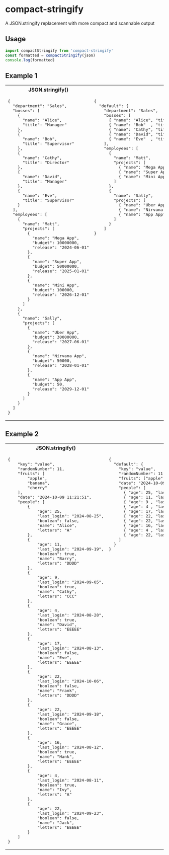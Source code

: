 # compact-stringify
A JSON.stringify replacement with more compact and scannable output

## Usage
```javascript
import compactStringify from 'compact-stringify'
const formatted = compactStringify(json)
console.log(formatted)
```

## Example 1

<table>
<tr>
  <th>JSON.stringify()</th>
  <th>compactStringify()</th>
</tr>
<tr>
<td style="vertical-align:top">
<pre>
{
  "department": "Sales",
  "bosses": [
    {
      "name": "Alice",
      "title": "Manager"
    },
    {
      "name": "Bob",
      "title": "Supervisor"
    },
    {
      "name": "Cathy",
      "title": "Director"
    },
    {
      "name": "David",
      "title": "Manager"
    },
    {
      "name": "Eve",
      "title": "Supervisor"
    }
  ],
  "employees": [
    {
      "name": "Matt",
      "projects": [
        {
          "name": "Mega App",
          "budget": 10000000,
          "release": "2024-06-01"
        },
        {
          "name": "Super App",
          "budget": 50000000,
          "release": "2025-01-01"
        },
        {
          "name": "Mini App",
          "budget": 100000,
          "release": "2026-12-01"
        }
      ]
    },
    {
      "name": "Sally",
      "projects": [
        {
          "name": "Uber App",
          "budget": 30000000,
          "release": "2027-06-01"
        },
        {
          "name": "Nirvana App",
          "budget": 50000,
          "release": "2028-01-01"
        },
        {
          "name": "App App",
          "budget": 50,
          "release": "2029-12-01"
        }
      ]
    }
  ]
}
</pre>
</td>
<td style="vertical-align:top;">
<pre>
{
  "default": {
    "department": "Sales",
    "bosses": [
      { "name": "Alice", "title": "Manager"   },
      { "name": "Bob"  , "title": "Supervisor"},
      { "name": "Cathy", "title": "Director"  },
      { "name": "David", "title": "Manager"   },
      { "name": "Eve"  , "title": "Supervisor"}
    ],
    "employees": [
      {
        "name": "Matt",
        "projects": [
          { "name": "Mega App" , "budget": 10000000, "release": "2024-06-01"},
          { "name": "Super App", "budget": 50000000, "release": "2025-01-01"},
          { "name": "Mini App" , "budget": 100000  , "release": "2026-12-01"}
        ]
      },
      {
        "name": "Sally",
        "projects": [
          { "name": "Uber App"   , "budget": 30000000, "release": "2027-06-01"},
          { "name": "Nirvana App", "budget": 50000   , "release": "2028-01-01"},
          { "name": "App App"    , "budget": 50      , "release": "2029-12-01"}
        ]
      }
    ]
}
</pre>
</td>
</tr>
</table>

## Example 2

<table>
<tr>
  <th>JSON.stringify()</th>
  <th>compactStringify()</th>
</tr>
<tr>
<td style="vertical-align:top">
<pre>
{
	"key": "value",
	"randomNumber": 11,
	"fruits": [
		"apple",
		"banana",
		"cherry"
	],
	"date": "2024-10-09 11:21:51",
	"people": [
		{
			"age": 25,
			"last_login": "2024-08-25",
			"boolean": false,
			"name": "Alice",
			"letters": "A"
		},
		{
			"age": 11,
			"last_login": "2024-09-19",
			"boolean": true,
			"name": "Barry",
			"letters": "DDDD"
		},
		{
			"age": 9,
			"last_login": "2024-09-05",
			"boolean": true,
			"name": "Cathy",
			"letters": "CCC"
		},
		{
			"age": 4,
			"last_login": "2024-08-28",
			"boolean": true,
			"name": "David",
			"letters": "EEEEE"
		},
		{
			"age": 17,
			"last_login": "2024-08-13",
			"boolean": false,
			"name": "Eve",
			"letters": "EEEEE"
		},
		{
			"age": 22,
			"last_login": "2024-10-06",
			"boolean": false,
			"name": "Frank",
			"letters": "DDDD"
		},
		{
			"age": 22,
			"last_login": "2024-09-18",
			"boolean": false,
			"name": "Grace",
			"letters": "EEEEE"
		},
		{
			"age": 16,
			"last_login": "2024-08-12",
			"boolean": true,
			"name": "Hank",
			"letters": "EEEEE"
		},
		{
			"age": 4,
			"last_login": "2024-08-11",
			"boolean": true,
			"name": "Ivy",
			"letters": "A"
		},
		{
			"age": 22,
			"last_login": "2024-09-23",
			"boolean": false,
			"name": "Jack",
			"letters": "EEEEE"
		}
	]
}
</pre>
</td>
<td style="vertical-align:top;">
<pre>
{
  "default": {
    "key": "value",
    "randomNumber": 11,
    "fruits": ["apple","banana","cherry"],
    "date": "2024-10-09 11:21:51",
    "people": [
      { "age": 25, "last_login": "2024-08-25", "boolean": false, "name": "Alice", "letters": "A"    },
      { "age": 11, "last_login": "2024-09-19", "boolean": true , "name": "Barry", "letters": "DDDD" },
      { "age": 9 , "last_login": "2024-09-05", "boolean": true , "name": "Cathy", "letters": "CCC"  },
      { "age": 4 , "last_login": "2024-08-28", "boolean": true , "name": "David", "letters": "EEEEE"},
      { "age": 17, "last_login": "2024-08-13", "boolean": false, "name": "Eve"  , "letters": "EEEEE"},
      { "age": 22, "last_login": "2024-10-06", "boolean": false, "name": "Frank", "letters": "DDDD" },
      { "age": 22, "last_login": "2024-09-18", "boolean": false, "name": "Grace", "letters": "EEEEE"},
      { "age": 16, "last_login": "2024-08-12", "boolean": true , "name": "Hank" , "letters": "EEEEE"},
      { "age": 4 , "last_login": "2024-08-11", "boolean": true , "name": "Ivy"  , "letters": "A"    },
      { "age": 22, "last_login": "2024-09-23", "boolean": false, "name": "Jack" , "letters": "EEEEE"}
    ]
  }
}
</pre>
</td>
</tr>
</table>

